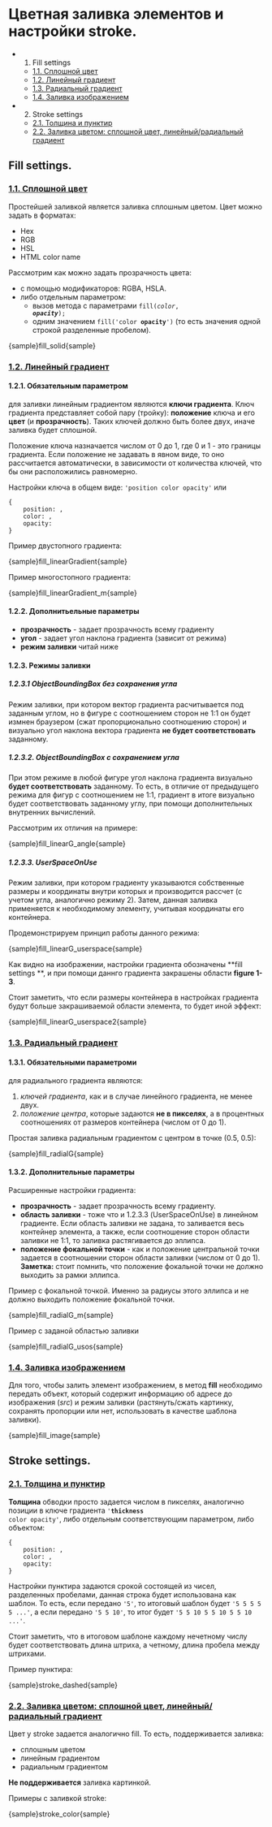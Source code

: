 # Цветная заливка элементов и настройки stroke.
* 1. Fill settings
  * [1.1. Сплошной цвет](#solid-color)
  * [1.2. Линейный градиент](#linear-gradient)
  * [1.3. Радиальный градиент](#radial-gradient)
  * [1.4. Заливка изображением](#image-fill)
* 2. Stroke settings
  * [2.1. Толщина и пунктир](#thickness-dashed)
  * [2.2. Заливка цветом: сплошной цвет, линейный/радиальный градиент](#color)

## Fill settings.
### [1.1. Сплошной цвет](id:solid-color)
Простейшей заливкой является заливка сплошным цветом. 
Цвет можно задать в форматах:
* Hex
* RGB
* HSL
* HTML color name

Рассмотрим как можно задать прозрачность цвета:
* c помощью модификаторов: RGBA, HSLA.
* либо отдельным параметром:
    * вызов метода с параметрами <code>fill(_color_, _**opacity**_);</code>
    * одним значением <code>fill('color **opacity**')</code>
 (то есть значения одной строкой разделенные пробелом).

{sample}fill_solid{sample}

### [1.2. Линейный градиент](id:linear-gradient)

#### 1.2.1. Обязательным параметром
для заливки линейным градиентом являются **ключи градиента**.
 Ключ градиента представляет собой пару (тройку): **положение** ключа и его
 **цвет** (и  **прозрачность**). Таких ключей должно быть более двух, иначе 
 заливка будет сплошной.

Положение ключа назначается числом от 0 до 1, где 0 и 1 - это границы градиента.
 Если положение не задавать в явном виде, то оно рассчитается автоматически, в 
 зависимости от количества ключей, что бы они расположились равномерно.
 
Настройки ключа в общем виде: `'position color opacity'` или 
```
{
    position: ,
    color: ,
    opacity:
}
```

Пример двустопного градиента:

{sample}fill_linearGradient{sample}

Пример многостопного градиента:

{sample}fill\_linearGradient\_m{sample}

#### 1.2.2. Дополнитьельные параметры
* **прозрачность** - задает прозрачность всему градиенту
* **угол** - задает угол наклона градиента (зависит от режима)
* **режим заливки** читай ниже

#### 1.2.3. Режимы заливки

##### 1.2.3.1 ObjectBoundingBox без сохранения угла
Режим заливки, при котором вектор градиента расчитывается под заданным углом, 
 но в фигуре с соотношением сторон не 1:1 он будет измнен браузером (сжат 
 пропорционально соотношению сторон) и визуально угол наклона вектора градиента 
 **не будет соответствовать** заданному.

##### 1.2.3.2. ObjectBoundingBox с сохранением угла
При этом режиме в любой фигуре угол наклона градиента визуально **будет 
 соответствовать** заданному. То есть, в отличие от предыдущего режима для фигур 
 с соотношением не 1:1, градиент в итоге визуально будет соответствовать
 заданному углу, при помощи дополнительных внутренних вычислений.

Рассмотрим их отличия на примере:

{sample}fill\_linearG\_angle{sample}

##### 1.2.3.3. UserSpaceOnUse
Режим заливки, при котором градиенту указываются собственные размеры и координаты
 внутри которых и производится рассчет (с учетом угла, аналогично режиму 2).
 Затем, данная заливка применяется к необходимому элементу, учитывая координаты 
 его контейнера.

Продемонстрируем принцип работы данного режима:

{sample}fill\_linearG\_userspace{sample}

Как видно на изображении, настройки градиента обозначены **fill settings **, и
 при помощи даннго градиента закрашены области **figure 1-3**.

Стоит заметить, что если размеры контейнера в настройках градиента будут больше
 закрашиваемой области элемента, то будет иной эффект:

{sample}fill\_linearG\_userspace2{sample}

### [1.3. Радиальный градиент](id:radial-gradient)

#### 1.3.1. Обязательными параметроми
для радиального градиента являются:
1. _ключей градиента_, как и в случае линейного градиента, не менее двух. 
2. _положение центра_, которые задаются **не в пикселях**, а в процентных 
 соотношениях от размеров контейнера (числом от 0 до 1).

Простая заливка радиальным градиентом c центром в точке (0.5, 0.5):

{sample}fill_radialG{sample}

#### 1.3.2. Дополнительные параметры
Расширенные настройки градиента:
* **прозрачность** - задает прозрачность всему градиенту.
* **область заливки** - тоже что и 1.2.3.3 (UserSpaceOnUse) в линейном градиенте.
 Если область заливки не задана, то заливается весь контейнер элемента, а также,
 если соотношение сторон области заливки не 1:1, то заливка растягивается до 
 эллипса.
* **положение фокальной точки** - как и положение центральной точки задается
 в соотношении сторон области заливки (числом от 0 до 1). **Заметка:** стоит
 помнить, что положение фокальной точки не должно выходить за рамки эллипса.

Пример с фокальной точкой. Именно за радиусы этого эллипса и не должно
 выходить положение фокальной точки.

{sample}fill\_radialG\_m{sample}

Пример с заданой областью заливки

{sample}fill\_radialG\_usos{sample}

### [1.4. Заливка изображением](id:image-fill)
Для того, чтобы залить элемент изображением, в метод **fill** необходимо 
 передать объект, который содержит информацию об адресе до изображения (_src_) и
 режим заливки (растянуть/сжать картинку, сохранять пропорции или нет,
 использовать в качестве шаблона заливки).

{sample}fill_image{sample}

## Stroke settings.
### [2.1. Толщина и пунктир](id:thickness-dashed)
**Толщина** обводки просто задается числом в пикселях, аналогично позиции в ключе
 градиента <code>'**thickness** color opacity'</code>, либо отдельным соответствующим параметром,
 либо объектом:
 ```
 {
     position: ,
     color: ,
     opacity:
 }
 ```

Настройки пунктира задаются срокой состоящей из чисел, разделенных пробелами,
 данная строка будет использована как шаблон. То есть, если передано `'5'`,
 то итоговый шаблон будет `'5 5 5 5 5 ...'`, а если передано `'5 5 10'`, то
 итог будет `'5 5 10 5 5 10 5 5 10 ...'`.

Стоит заметить, что в итоговом шаблоне каждому нечетному числу будет соответствовать
 длина штриха, а четному, длина пробела между штрихами.

Пример пунктира:

{sample}stroke_dashed{sample}

### [2.2. Заливка цветом: сплошной цвет, линейный/радиальный градиент](id:color)
Цвет у stroke задается аналогично fill. То есть, поддерживается заливка:
* сплошным цветом
* линейным градиентом
* радиальным градиентом

**Не поддерживается** заливка картинкой.

Примеры с заливкой stroke:

{sample}stroke_color{sample}